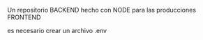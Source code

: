 Un repositorio BACKEND hecho con NODE para las producciones FRONTEND

es necesario crear un archivo .env